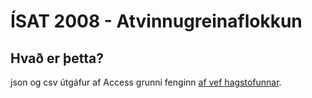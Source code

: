 # ÍSAT 2008 - Atvinnugreinaflokkun

## Hvað er þetta?

json og csv útgáfur af Access grunni fenginn [af vef hagstofunnar](http://www.hagstofa.is/Pages/1830). 